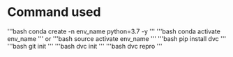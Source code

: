 # Command used

'''bash
conda create -n env_name python=3.7 -y
'''
'''bash
conda activate env_name
'''
or
'''bash
source activate env_name
'''
'''bash
pip install dvc
'''
'''bash
git init
'''
'''bash
dvc init
'''
'''bash
dvc repro
'''